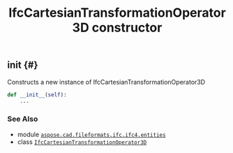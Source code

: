 ﻿---
title: IfcCartesianTransformationOperator3D constructor
second_title: Aspose.CAD for Python via .NET API References
description: 
type: docs
weight: 10
url: /python-net/aspose.cad.fileformats.ifc.ifc4.entities/ifccartesiantransformationoperator3d/__init__/
is_root: false
---

## __init__ {#}

Constructs a new instance of IfcCartesianTransformationOperator3D



```python
def __init__(self):
    ...
```





### See Also
* module [`aspose.cad.fileformats.ifc.ifc4.entities`](../../)
* class [`IfcCartesianTransformationOperator3D`](/cad/python-net/aspose.cad.fileformats.ifc.ifc4.entities/ifccartesiantransformationoperator3d)
